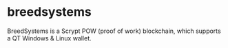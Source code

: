 # breedsystems
BreedSystems is a Scrypt POW (proof of work) blockchain, which supports a QT Windows &amp; Linux wallet.
